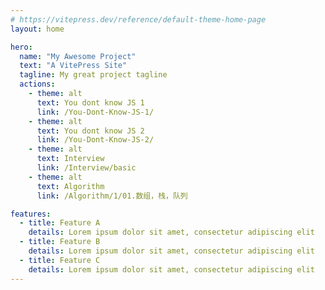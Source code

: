 ```yaml
---
# https://vitepress.dev/reference/default-theme-home-page
layout: home

hero:
  name: "My Awesome Project"
  text: "A VitePress Site"
  tagline: My great project tagline
  actions:
    - theme: alt
      text: You dont know JS 1
      link: /You-Dont-Know-JS-1/
    - theme: alt
      text: You dont know JS 2
      link: /You-Dont-Know-JS-2/
    - theme: alt
      text: Interview
      link: /Interview/basic
    - theme: alt
      text: Algorithm
      link: /Algorithm/1/01.数组，栈，队列

features:
  - title: Feature A
    details: Lorem ipsum dolor sit amet, consectetur adipiscing elit
  - title: Feature B
    details: Lorem ipsum dolor sit amet, consectetur adipiscing elit
  - title: Feature C
    details: Lorem ipsum dolor sit amet, consectetur adipiscing elit
---
```


